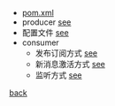 - [pom.xml](2/1.md)  
- producer [see](2/2.md)  
- 配置文件 [see](2/3.md)  
- consumer  
    - 发布订阅方式 [see](2/4.md)  
    - 新消息激活方式 [see](2/5.md)  
    - 监听方式 [see](2/6.md)  

[back](../8.md)  